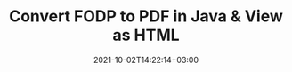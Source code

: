 ---
############################# Static ############################
layout: "autogen"
date: 2021-10-02T14:22:14+03:00
draft: false
path: "total/java/conversion/fodp-to-pdf/"

############################# Head ############################
head_title: "Convert FODP to PDF in Java - Sample Java Code"
head_description: "Java document conversion library to convert FODP to PDF and 100+ other file formats in Java & J2SE applications. View the Converted PDF document as HTML viewer."

############################# Header ############################
title: "Convert FODP to PDF in Java & View as HTML"
description: "Programmatically convert FODP to PDF in Java & J2SE platforms using flexible document manipulation options to customize the resultant document. Convert the complete document or some specific pages based on page numbers or selective page ranges using Java document conversion library."

############################# SubMenu ############################
submenu:
    enable: false

############################# Content ############################
content:
    enable: true
    block:
    - title_left: "FODP to PDF Conversion in Java"
      content_left: |
          Perform FODP to PDF file conversion in three simple steps using Java. View the converted document as HTML without any external software dependency.

          -   Create a new instance of **Converter** class and load the FODP file
          -   Set **ConvertOptions** for the PDF document type
          -   Call **Convert** method of **Converter** class instance for conversion to PDF
          -   Set options for HTML viewer
          -   Create **Viewer** object to view converted PDF as HTML
          
      title_right: "Convert Remotely Located Documents"
      content_right: |
          You require `GroupDocs.Conversion` & `GroupDocs.Viewer` namespaces to convert between a wide range of popular document types such as PDF, Microsoft Word, Excel, PowerPoint, Project, Outlook, HTML, diagrams and image file formats. Explore other [Java APIs for Office documents](https://products.conholdate.com/total/java/) as offered by Conholdate.Total.
          
          Get the respective assembly files from the [downloads](https://downloads.conholdate.com/total/java) or fetch the whole package from [Maven](https://repository.conholdate.com/webapp/#/artifacts/browse/tree/General/repo) to add 'Conholdate.Total` directly in your workspace.
          
      code: |
          ```cs {linenos=false}
          // Convert FODP to PDF using GroupDocs.Conversion API
          // Load the source FODP file to be converted
          Converter converter = new Converter("input.fodp");

          // Get the convert options ready for the target PDF format
          ConvertOptions convertOptions = new FileType().fromExtension("pdf").getConvertOptions();

          // Convert to PDF format
          converter.convert("output.pdf", convertOptions);

          // Create Viewer object to view the converted PDF as HTML
          try (Viewer viewer = new Viewer("output.pdf"))
          {
              // Set options for HTML viewer
              HtmlViewOptions viewOptions = HtmlViewOptions.forEmbeddedResources("output{0}.html");

              // View converted PDF as HTML
              viewer.view(viewOptions);
          }
          ```
    - title_left: "Convert Password Protected FODP to PDF"
      content_left: |
          Accurately load and convert documents that are protected with a password within your Java based applications. The file format conversion API also supports rendering remote documents from different sources including S3, Blob, FTP, Stream, URL or a local disk.

          -   Create new instance of **Converter** class and pass source document path
          -   Instantiate the proper **ConvertOptions** class e.g. (**PdfConvertOptions**, **WordProcessingConvertOptions**, **SpreadsheetConvertOptions** etc.)
          -   Call **convert** method of **Converter** class instance and pass filename for the converted document
        
      title_right: "Source Document Information Extraction"
      content_right: |
          The documents information extraction feature not only allows getting the basic information about the source document file but it also supports extracting some valuable file-format specific information such as project start and end dates of a Microsoft Project file, any printing restrictions on a PDF document, list of folders enclosed in an Outlook data file etc. 

          Convert popular document file formats on different operating systems such as Windows, Linux or macOS while using development environments such as NetBeans, IntelliJ IDEA and Eclipse.
          
      code: |
          ```cs {linenos=false}
          // Load and convert password protected documents
          WordProcessingLoadOptions loadOptions = new WordProcessingLoadOptions();
          loadOptions.setPassword("12345");

          // Create an instance of Converter class and pass source document path and the load options delegate as a constructor parameters
          Converter converter = new Converter("input.fodp", loadOptions);

          // Instantiate PdfConvertOptions class
          PdfConvertOptions options = new PdfConvertOptions();

          // Call convert method of Converter class instance and pass filename for the converted document and the instance of ConvertOptions from the previous step
          converter.convert("output.pdf, options);
          ```
############################# About Formats ############################
about_formats:
    enable: false
############################# More Formats ############################
more_formats:
    enable: true
    auto: false
    other_out_formats: PDF DOCX DOT DOTX DOTM TXT RTF HTML MHTML XLS XLSX XLSM XLT XLTX XLTM DIF PPT PPTX PPS PPSX POT POTX POTM ODT OTT EMZ WMZ SVGZ TEX DCM WMF BMP PNG GIF JPEG TIFF
############################# Back to top ###############################
back_to_top:
  enable: true
---